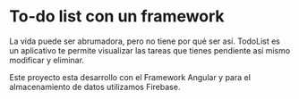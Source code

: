 # To-do list con un framework
La vida puede ser abrumadora, pero no tiene por qué ser así. TodoList es un aplicativo  te permite visualizar las tareas que tienes pendiente así mismo modificar y eliminar. 

Este proyecto esta desarrollo con el Framework Angular y para el almacenamiento de datos utilizamos Firebase.





